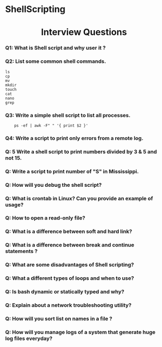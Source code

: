 # ShellScripting

<h1 style="text-align: center;">Interview Questions</h1>

### Q1: What is Shell script and why user it ?

### Q2: List some common shell commands.
    ls
    cp
    mv
    mkdir
    touch
    cat
    nano
    grep

### Q3: Write a simple shell script to list all processes.
        ps -ef | awk -F" " '{ print $2 }'

### Q4: Write a script to print only errors from  a remote log.

### Q: 5 Write a shell script to print numbers divided by 3 & 5 and not 15.

### Q: Write a script to print number of "S" in Mississippi.

### Q: How will you debug the shell script?

### Q: What is crontab in Linux? Can you provide an example of usage?

### Q: How to open a read-only file?

### Q: What is a difference between soft and hard link?

### Q: What is a difference between break and continue statements ?

### Q: What are some disadvantages of Shell scripting?

### Q: What a different types of loops and when to use?

### Q: Is bash dynamic or statically typed and why?

### Q: Explain about a network troubleshooting utility?

### Q: How will you sort list on names in a file ?

### Q: How will you manage logs of a system that generate huge log files everyday?